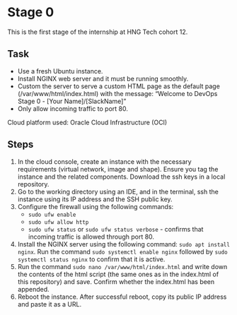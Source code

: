 # Stage 0
This is the first stage of the internship at HNG Tech cohort 12.
## Task
- Use a fresh Ubuntu instance.
- Install NGINX web server and it must be running smoothly.
- Custom the server to serve a custom HTML page as the default page (/var/www/html/index.html) with the message:
    “Welcome to DevOps Stage 0 - [Your Name]/[SlackName]”
- Only allow incoming traffic to port 80.

Cloud platform used: Oracle Cloud Infrastructure (OCI)
## Steps
1. In the cloud console, create an instance with the necessary requirements (virtual network, image and shape). Ensure you tag the instance and the related components. Download the ssh keys in a local repository.
2. Go to the working directory using an IDE, and in the terminal, ssh the instance using its IP address and the SSH public key.
3. Configure the firewall using the following commands:
    - `sudo ufw enable`
    - `sudo ufw allow http`
    - `sudo ufw status` or `sudo ufw status verbose` - confirms that incoming traffic is allowed through port 80.
4. Install the NGINX server using the following command: `sudo apt install nginx`. Run the command `sudo systemctl enable nginx` followed by `sudo systemctl status nginx` to confirm that it is active.
5. Run the command `sudo nano /var/www/html/index.html` and write down the contents of the html script (the same ones as in the index.html of this repository) and save. Confirm whether the index.html has been appended.
6. Reboot the instance. After successful reboot, copy its public IP address and paste it as a URL.


